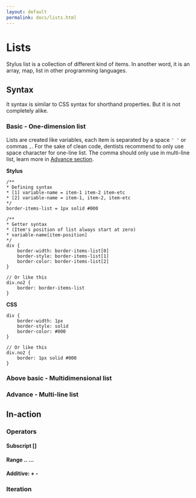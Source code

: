 ```yaml
---
layout: default
permalink: docs/lists.html
---
```


# Lists

Stylus list is a collection of different kind of items. In another word, it is an array, map, list in other programming languages. 

## Syntax
It syntax is similar to CSS syntax for shorthand properties. But it is not completely alike.

### Basic - One-dimension list
Lists are created like variables, each item is separated by a space `' '` or commas `,`. For the sake of clean code, dentists recommend to only use space character for one-line list. The comma should only use in multi-line list, learn more in [Advance section](#advance---multi-line-list).

**Stylus**

    /**
    * Defining syntax
    * [1] variable-name = item-1 item-2 item-etc
    * [2] variable-name = item-1, item-2, item-etc
    */
    border-items-list = 1px solid #000

    /**
    * Getter syntax
    * (Item's position of list always start at zero)
    * variable-name[item-position]
    */
    div {
        border-width: border-items-list[0]
        border-style: border-items-list[1]
        border-color: border-items-list[2]
    }
    
    // Or like this
    div.no2 {
        border: border-items-list
    }
    

**CSS**

    div {
        border-width: 1px
        border-style: solid
        border-color: #000
    }
    
    // Or like this
    div.no2 {
        border: 1px solid #000
    }

### Above basic - Multidimensional list


### Advance - Multi-line list


## In-action

### Operators

#### Subscript []

#### Range .. …

#### Additive: + -

### Iteration

